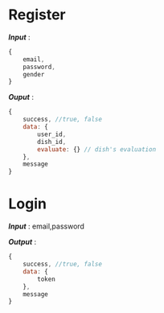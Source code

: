 # Register

***Input*** :

```js
{
    email,
    password,
    gender
}
```

***Ouput*** :

```js
{
    success, //true, false
    data: {
        user_id,
        dish_id,
        evaluate: {} // dish's evaluation
    },
    message
}
```

# Login

***Input*** : email,password

***Output*** : 

```js
{
    success, //true, false
    data: {
        token
    },
    message
}
```
